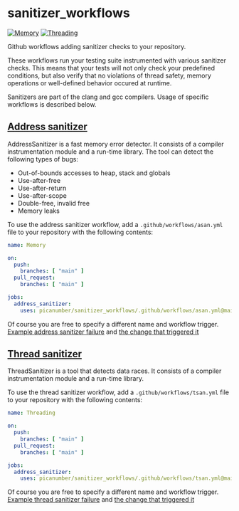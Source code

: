 # sanitizer_workflows

[![Memory](https://github.com/picanumber/sanitizer_workflows/actions/workflows/asan.yml/badge.svg)](https://github.com/picanumber/sanitizer_workflows/actions/workflows/asan.yml)
[![Threading](https://github.com/picanumber/sanitizer_workflows/actions/workflows/tsan.yml/badge.svg)](https://github.com/picanumber/sanitizer_workflows/actions/workflows/tsan.yml)

Github workflows adding sanitizer checks to your repository.

These workflows run your testing suite instrumented with various sanitizer checks. This means that your tests will not only check your predefined conditions, but also verify that no violations of thread safety, memory operations or well-defined behavior occured at runtime.

Sanitizers are part of the clang and gcc compilers. Usage of specific workflows is described below.

## [Address sanitizer](https://clang.llvm.org/docs/AddressSanitizer.html)

AddressSanitizer is a fast memory error detector. It consists of a compiler instrumentation module and a run-time library. The tool can detect the following types of bugs:

* Out-of-bounds accesses to heap, stack and globals
* Use-after-free
* Use-after-return
* Use-after-scope
* Double-free, invalid free
* Memory leaks

To use the address sanitizer workflow, add a `.github/workflows/asan.yml` file to your repository with the following contents:

```yaml
name: Memory

on:
  push:
    branches: [ "main" ]
  pull_request:
    branches: [ "main" ]

jobs:
  address_sanitizer:
    uses: picanumber/sanitizer_workflows/.github/workflows/asan.yml@main
```

Of course you are free to specify a different name and workflow trigger. [Example address sanitizer failure](https://github.com/picanumber/sanitizer_workflows/runs/7161397146?check_suite_focus=true#step:7:37) and [the change that triggered it](https://github.com/picanumber/sanitizer_workflows/pull/1/commits/4a75bcf82f516fe51557ff42cbbde4ef33238f2a)

## [Thread sanitizer](https://clang.llvm.org/docs/ThreadSanitizer.html)

ThreadSanitizer is a tool that detects data races. It consists of a compiler instrumentation module and a run-time library.

To use the thread sanitizer workflow, add a `.github/workflows/tsan.yml` file to your repository with the following contents:

```yaml
name: Threading

on:
  push:
    branches: [ "main" ]
  pull_request:
    branches: [ "main" ]

jobs:
  address_sanitizer:
    uses: picanumber/sanitizer_workflows/.github/workflows/tsan.yml@main  
```

Of course you are free to specify a different name and workflow trigger. [Example thread sanitizer failure](https://github.com/picanumber/sanitizer_workflows/runs/7161765319?check_suite_focus=true#step:7:48) and [the change that triggered it](https://github.com/picanumber/sanitizer_workflows/pull/2/commits/cc83fc8f802e39793aff6ab17b33a9ef83055cdd)
